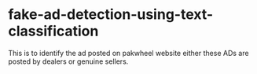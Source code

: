 # fake-ad-detection-using-text-classification
This is to identify the ad posted on pakwheel website either these ADs are posted by dealers or  genuine sellers. 
